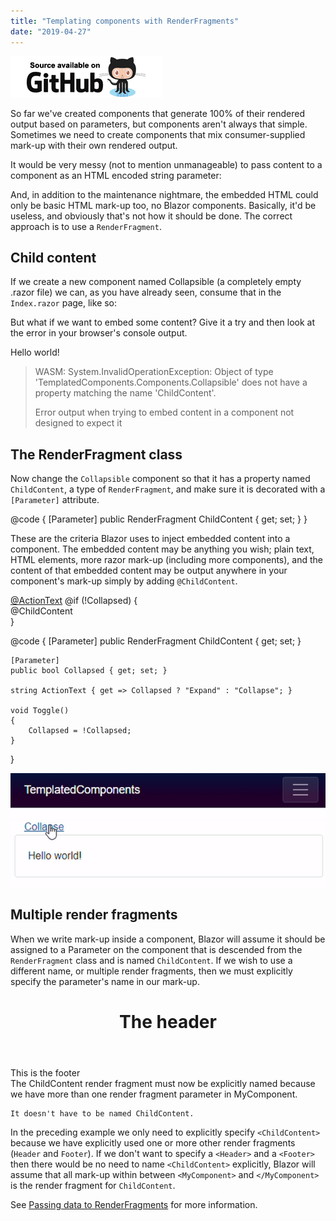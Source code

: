 ```yaml
---
title: "Templating components with RenderFragments"
date: "2019-04-27"
---
```


[![](images/SourceLink.png)](https://github.com/mrpmorris/blazor-university/tree/master/src/TemplatedComponents/TemplatedComponents)

So far we've created components that generate 100% of their rendered output based on parameters, but components aren't always that simple. Sometimes we need to create components that mix consumer-supplied mark-up with their own rendered output.

It would be very messy (not to mention unmanageable) to pass content to a component as an HTML encoded string parameter:

<Collapsible content="Lots of encoded HTML for your entire view here"/>

And, in addition to the maintenance nightmare, the embedded HTML could only be basic HTML mark-up too, no Blazor components. Basically, it'd be useless, and obviously that's not how it should be done. The correct approach is to use a `RenderFragment`.

## Child content

If we create a new component named Collapsible (a completely empty .razor file) we can, as you have already seen, consume that in the `Index.razor` page, like so:

<Collapsible/>

But what if we want to embed some content? Give it a try and then look at the error in your browser's console output.

<Collapsible>Hello world!</Collapsible>

> WASM: System.InvalidOperationException: Object of type 'TemplatedComponents.Components.Collapsible' does not have a property matching the name 'ChildContent'.
> 
> Error output when trying to embed content in a component not designed to expect it

## The RenderFragment class

Now change the `Collapsible` component so that it has a property named `ChildContent`, a type of `RenderFragment`, and make sure it is decorated with a `[Parameter]` attribute.

@code {
	[Parameter]
	public RenderFragment ChildContent { get; set; }
}

These are the criteria Blazor uses to inject embedded content into a component. The embedded content may be anything you wish; plain text, HTML elements, more razor mark-up (including more components), and the content of that embedded content may be output anywhere in your component's mark-up simply by adding `@ChildContent`.

<div class="row">
	<a href="#" @onclick=Toggle class="col-12">@ActionText</a>
	@if (!Collapsed)
	{
		<div class="col-12 card card-body">
			@ChildContent
		</div>
	}
</div>

@code
{
	[Parameter]
	public RenderFragment ChildContent { get; set; }

	[Parameter]
	public bool Collapsed { get; set; }

	string ActionText { get => Collapsed ? "Expand" : "Collapse"; }

	void Toggle()
	{
		Collapsed = !Collapsed;
	}
}

![](images/Collapsible.gif)

## Multiple render fragments

When we write mark-up inside a component, Blazor will assume it should be assigned to a Parameter on the component that is descended from the `RenderFragment` class and is named `ChildContent`. If we wish to use a different name, or multiple render fragments, then we must explicitly specify the parameter's name in our mark-up.

<MyComponent>
  <Header>
    <h1>The header</h1>
  </Header>
  <Footer>
    This is the footer
  </Footer>
  <ChildContent>
    The ChildContent render fragment must now be explicitly named because we have
    more than one render fragment parameter in MyComponent.

    It doesn't have to be named ChildContent.
  </ChildContent>
</MyComponent>

In the preceding example we only need to explicitly specify `<ChildContent>` because we have explicitly used one or more other render fragments (`Header` and `Footer`). If we don't want to specify a `<Header>` and a `<Footer>` then there would be no need to name `<ChildContent>` explicitly, Blazor will assume that all mark-up within between `<MyComponent>` and `</MyComponent>` is the render fragment for `ChildContent`.

See [Passing data to RenderFragments](/templating-components-with-renderfragements/passing-data-to-a-renderfragement/) for more information.

